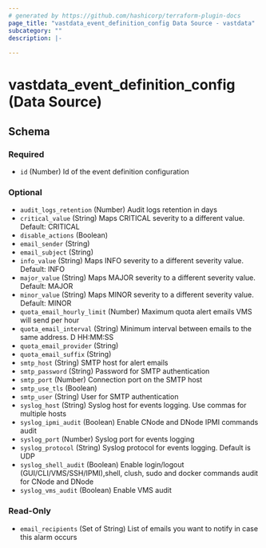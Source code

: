 ```yaml
---
# generated by https://github.com/hashicorp/terraform-plugin-docs
page_title: "vastdata_event_definition_config Data Source - vastdata"
subcategory: ""
description: |-
  
---
```


# vastdata_event_definition_config (Data Source)





<!-- schema generated by tfplugindocs -->
## Schema

### Required

- `id` (Number) Id of the event definition configuration

### Optional

- `audit_logs_retention` (Number) Audit logs retention in days
- `critical_value` (String) Maps CRITICAL severity to a different value. Default: CRITICAL
- `disable_actions` (Boolean)
- `email_sender` (String)
- `email_subject` (String)
- `info_value` (String) Maps INFO severity to a different severity value. Default: INFO
- `major_value` (String) Maps MAJOR severity to a different severity value. Default: MAJOR
- `minor_value` (String) Maps MINOR severity to a different severity value. Default: MINOR
- `quota_email_hourly_limit` (Number) Maximum quota alert emails VMS will send per hour
- `quota_email_interval` (String) Minimum interval between emails to the same address. D HH:MM:SS
- `quota_email_provider` (String)
- `quota_email_suffix` (String)
- `smtp_host` (String) SMTP host for alert emails
- `smtp_password` (String) Password for SMTP authentication
- `smtp_port` (Number) Connection port on the SMTP host
- `smtp_use_tls` (Boolean)
- `smtp_user` (String) User for SMTP authentication
- `syslog_host` (String) Syslog host for events logging. Use commas for multiple hosts
- `syslog_ipmi_audit` (Boolean) Enable CNode and DNode IPMI commands audit
- `syslog_port` (Number) Syslog port for events logging
- `syslog_protocol` (String) Syslog protocol for events logging. Default is UDP
- `syslog_shell_audit` (Boolean) Enable login/logout (GUI/CLI/VMS/SSH/IPMI),shell, clush, sudo and docker commands audit for CNode and DNode
- `syslog_vms_audit` (Boolean) Enable VMS audit

### Read-Only

- `email_recipients` (Set of String) List of emails you want to notify in case this alarm occurs
